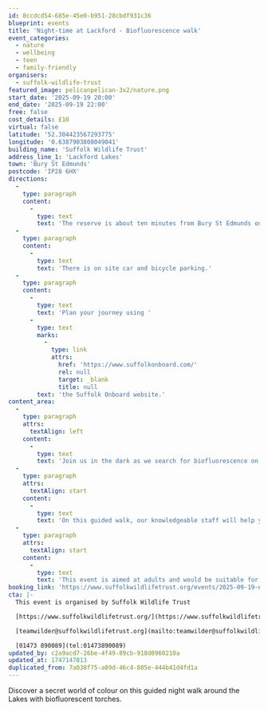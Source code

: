 ```yaml
---
id: 8ccdcd54-685e-45e0-b951-28cbdf931c36
blueprint: events
title: 'Night-time at Lackford - Biofluorescence walk'
event_categories:
  - nature
  - wellbeing
  - teen
  - family-friendly
organisers:
  - suffolk-wildlife-trust
featured_image: pelicanpelican-3x2/nature.png
start_date: '2025-09-19 20:00'
end_date: '2025-09-19 22:00'
free: false
cost_details: £10
virtual: false
latitude: '52.304423567293775'
longitude: '0.6387903808049041'
building_name: 'Suffolk Wildlife Trust'
address_line_1: 'Lackford Lakes'
town: 'Bury St Edmunds'
postcode: 'IP28 6HX'
directions:
  -
    type: paragraph
    content:
      -
        type: text
        text: 'The reserve is about ten minutes from Bury St Edmunds on the A1101, Bury to Mildenhall Road.'
  -
    type: paragraph
    content:
      -
        type: text
        text: 'There is on site car and bicycle parking.'
  -
    type: paragraph
    content:
      -
        type: text
        text: 'Plan your journey using '
      -
        type: text
        marks:
          -
            type: link
            attrs:
              href: 'https://www.suffolkonboard.com/'
              rel: null
              target: _blank
              title: null
        text: 'the Suffolk Onboard website.'
content_area:
  -
    type: paragraph
    attrs:
      textAlign: left
    content:
      -
        type: text
        text: 'Join us in the dark as we search for biofluorescence on the reserve!'
  -
    type: paragraph
    attrs:
      textAlign: start
    content:
      -
        type: text
        text: 'On this guided walk, our knowledgeable staff will help you spot the wonders of the night. Biofluorescence occurs when UV light is absorbed by plants, animals, fungi, or other living things and light is reemitted back to us in gorgeous technicolour! Have a go at using our professional UV torches which will illuminate the creatures around us.'
  -
    type: paragraph
    attrs:
      textAlign: start
    content:
      -
        type: text
        text: 'This event is aimed at adults and would be suitable for teens 11+. Children under 18 need their own ticket and must be accompanied by an adult with a ticket. Babies in arms/pushchairs are welcome to accompany for free, although please note the late time of this event.'
booking_link: 'https://www.suffolkwildlifetrust.org/events/2025-09-19-nighttime-lackford-biofluorescence-walk'
cta: |-
  This event is organised by Suffolk Wildlife Trust

  [https://www.suffolkwildlifetrust.org/](https://www.suffolkwildlifetrust.org/)

  [teamwilder@suffolkwildlifetrust.org](mailto:teamwilder@suffolkwildlifetrust.org)

  [01473 890089](tel:01473890089)
updated_by: c2a9acd7-26be-4f49-89cb-918d0960210a
updated_at: 1747147813
duplicated_from: 7a038f75-a09d-46c4-805e-444b41d4fd1a
---
```

Discover a secret world of colour on this guided night walk around the Lakes with biofluorescent torches.